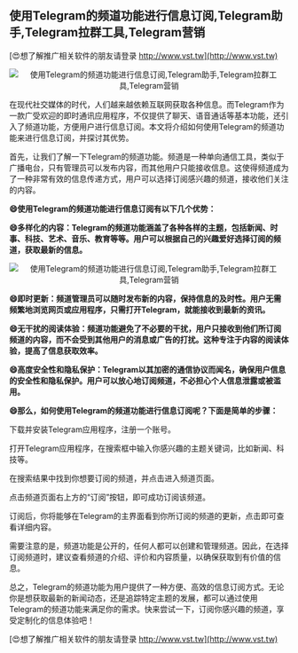 ## **使用Telegram的频道功能进行信息订阅,Telegram助手,Telegram拉群工具,Telegram营销**

[😍想了解推广相关软件的朋友请登录 http://www.vst.tw](http://www.vst.tw)

 <center><img src="https://vst.tw/MP4/tuiguang/png/5.png" alt="使用Telegram的频道功能进行信息订阅,Telegram助手,Telegram拉群工具,Telegram营销"></center>

在现代社交媒体的时代，人们越来越依赖互联网获取各种信息。而Telegram作为一款广受欢迎的即时通讯应用程序，不仅提供了聊天、语音通话等基本功能，还引入了频道功能，方便用户进行信息订阅。本文将介绍如何使用Telegram的频道功能来进行信息订阅，并探讨其优势。

首先，让我们了解一下Telegram的频道功能。频道是一种单向通信工具，类似于广播电台，只有管理员可以发布内容，而其他用户只能接收信息。这使得频道成为了一种非常有效的信息传递方式，用户可以选择订阅感兴趣的频道，接收他们关注的内容。

**😄使用Telegram的频道功能进行信息订阅有以下几个优势：**

**😄多样化的内容：Telegram的频道功能涵盖了各种各样的主题，包括新闻、时事、科技、艺术、音乐、教育等等。用户可以根据自己的兴趣爱好选择订阅的频道，获取最新的信息。**

 <center><img src="https://vst.tw/MP4/tuiguang/png/2.png" alt="使用Telegram的频道功能进行信息订阅,Telegram助手,Telegram拉群工具,Telegram营销"></center>

**😄即时更新：频道管理员可以随时发布新的内容，保持信息的及时性。用户无需频繁地浏览网页或应用程序，只需打开Telegram，就能接收到最新的资讯。**

**😄无干扰的阅读体验：频道功能避免了不必要的干扰，用户只接收到他们所订阅频道的内容，而不会受到其他用户的消息或广告的打扰。这种专注于内容的阅读体验，提高了信息获取效率。**

**😄高度安全性和隐私保护：Telegram以其加密的通信协议而闻名，确保用户信息的安全性和隐私保护。用户可以放心地订阅频道，不必担心个人信息泄露或被滥用。**

**😄那么，如何使用Telegram的频道功能进行信息订阅呢？下面是简单的步骤：**

下载并安装Telegram应用程序，注册一个账号。

打开Telegram应用程序，在搜索框中输入你感兴趣的主题关键词，比如新闻、科技等。

在搜索结果中找到你想要订阅的频道，并点击进入频道页面。

点击频道页面右上方的“订阅”按钮，即可成功订阅该频道。

订阅后，你将能够在Telegram的主界面看到你所订阅的频道的更新，点击即可查看详细内容。

需要注意的是，频道功能是公开的，任何人都可以创建和管理频道。因此，在选择订阅频道时，建议查看频道的介绍、评价和内容质量，以确保获取到有价值的信息。

总之，Telegram的频道功能为用户提供了一种方便、高效的信息订阅方式。无论你是想获取最新的新闻动态，还是追踪特定主题的发展，都可以通过使用Telegram的频道功能来满足你的需求。快来尝试一下，订阅你感兴趣的频道，享受定制化的信息体验吧！

[😍想了解推广相关软件的朋友请登录 http://www.vst.tw](http://www.vst.tw)



